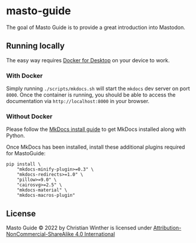 # masto-guide

The goal of Masto Guide is to provide a great introduction into Mastodon.

## Running locally

The easy way requires [Docker for Desktop](https://www.docker.com/get-started/) on your device to work.

### With Docker

Simply running `./scripts/mkdocs.sh`  will start the `mkdocs` dev server on port `8000`. Once the container is running, you should be able to access the documentation via `http://localhost:8000` in your browser.

### Without Docker

Please follow the [MkDocs install guide](https://www.mkdocs.org/user-guide/installation/) to get MkDocs installed along with Python.

Once MkDocs has been installed, install these additional plugins required for MastoGuide:

```shell
pip install \
    "mkdocs-minify-plugin>=0.3" \
    "mkdocs-redirects>=1.0" \
    "pillow>=9.0" \
    "cairosvg>=2.5" \
    "mkdocs-material" \
    "mkdocs-macros-plugin"
```

## License

Masto Guide © 2022 by Christian Winther is licensed under [Attribution-NonCommercial-ShareAlike 4.0 International](http://creativecommons.org/licenses/by-nc-sa/4.0/?ref=chooser-v1)
